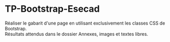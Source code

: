 # TP-Bootstrap-Esecad

Réaliser le gabarit d'une page en utilisant exclusivement les classes CSS de Bootstrap.  
Résultats attendus dans le dossier Annexes, images et textes libres.

